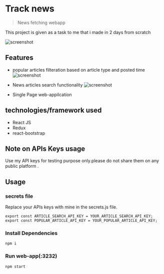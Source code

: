 # Track news

> News fetching webapp

This project is given as a task to me that i made in 2 days from scratch

![screenshot](https://user-images.githubusercontent.com/69501650/130357971-650b6e62-e8c5-4127-ae84-fa4dd5234e32.jpeg)

## Features

- popular articles filteration based on article type and posted time
  ![screenshot](https://user-images.githubusercontent.com/69501650/130357974-4de7a570-a16f-40c0-93e8-beb90b27a895.jpeg)

- News articles search functionality
  ![screenshot](https://user-images.githubusercontent.com/69501650/130357973-cbecf406-a226-41c0-b1b2-008bdfdcf218.jpeg)

- Single Page web-appilcation

## technologies/framework used

- React JS
- Redux
- react-bootstrap

## Note on APIs Keys usage

Use my API keys for testing purpose only.please do not share them on any public platform .

## Usage

### secrets file

Replace your APIs keys with mine in the secrets.js file.

```
export const ARTICLE_SEARCH_API_KEY = YOUR_ARTICLE_SEARCH_API_KEY;
export const POPULAR_ARTICLE_API_KEY = YOUR_POPULAR_ARTICLE_API_KEY;

```

### Install Dependencies

```
npm i
```

### Run web-app(:3232)

```
npm start
```
